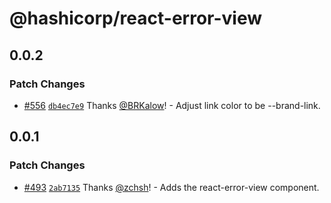 # @hashicorp/react-error-view

## 0.0.2

### Patch Changes

- [#556](https://github.com/hashicorp/react-components/pull/556) [`db4ec7e9`](https://github.com/hashicorp/react-components/commit/db4ec7e9db8724fbbc9a92b92c959c026edd5fa5) Thanks [@BRKalow](https://github.com/BRKalow)! - Adjust link color to be --brand-link.

## 0.0.1

### Patch Changes

- [#493](https://github.com/hashicorp/react-components/pull/493) [`2ab7135`](https://github.com/hashicorp/react-components/commit/2ab7135665b5fadb6d2c86b6ec77c02f8e65cdb8) Thanks [@zchsh](https://github.com/zchsh)! - Adds the react-error-view component.
